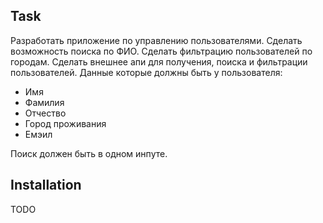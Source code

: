## Task ##
Разработать приложение по управлению пользователями.
Сделать возможность поиска по ФИО.
Сделать фильтрацию пользователей по городам.
Сделать внешнее апи для получения, поиска и фильтрации пользователей.
Данные которые должны быть у пользователя: 
- Имя
- Фамилия 
- Отчество
- Город проживания 
- Емэил

Поиск должен быть в одном инпуте.

## Installation ##
TODO 
